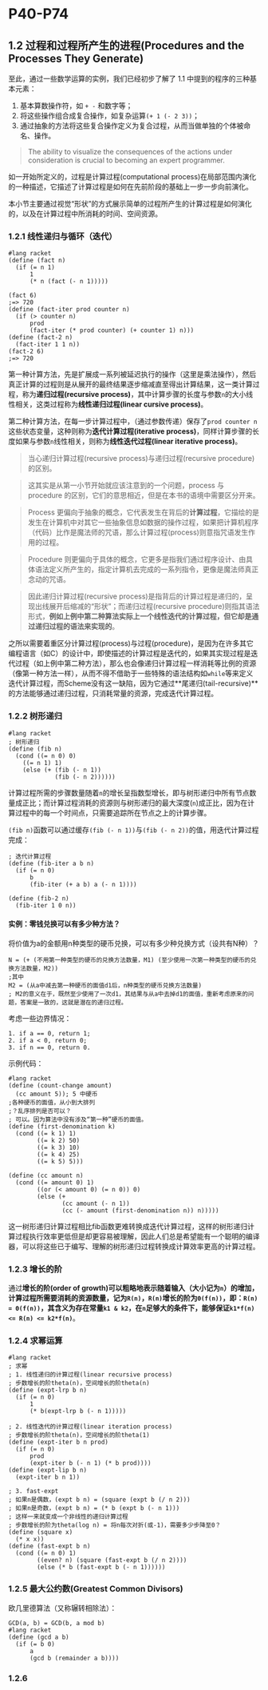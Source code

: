 # P40-P74

## 1.2 过程和过程所产生的进程(Procedures and the Processes They Generate)

至此，通过一些数学运算的实例，我们已经初步了解了 1.1 中提到的程序的三种基本元素：

1. 基本算数操作符，如 `+ -` 和数字等；
2. 将这些操作组合成复合操作，如复杂运算`(+ 1 (- 2 3))`；
3. 通过抽象的方法将这些复合操作定义为复合过程，从而当做单独的个体被命名、操作。

> The ability to visualize the consequences of the actions under consideration is crucial to becoming an expert programmer.

如一开始所定义的，过程是计算过程(computational process)在局部范围内演化的一种描述，它描述了计算过程是如何在先前阶段的基础上一步一步向前演化。

本小节主要通过视觉“形状”的方式展示简单的过程所产生的计算过程是如何演化的，以及在计算过程中所消耗的时间、空间资源。

### 1.2.1 线性递归与循环（迭代）

    #lang racket
    (define (fact n)
      (if (= n 1)
          1
          (* n (fact (- n 1)))))
    
    (fact 6)
    ;=> 720
    (define (fact-iter prod counter n)
      (if (> counter n)
          prod
          (fact-iter (* prod counter) (+ counter 1) n)))
    (define (fact-2 n)
      (fact-iter 1 1 n))
    (fact-2 6) 
    ;=> 720

第一种计算方法，先是扩展成一系列被延迟执行的操作（这里是乘法操作），然后真正计算的过程则是从展开的最终结果逐步缩减直至得出计算结果，这一类计算过程，称为**递归过程(recursive process)**，其中计算步骤的长度与参数`n`的大小线性相关，这类过程称为**线性递归过程(linear cursive process)**。

第二种计算方法，在每一步计算过程中，（通过参数传递）保存了`prod counter n`这些状态变量，这种则称为**迭代计算过程(iterative process)**，同样计算步骤的长度如果与参数`n`线性相关，则称为**线性迭代过程(linear iterative process)**。

> 当心递归计算过程(recursive process)与递归过程(recursive procedure)的区别。

> 这其实是从第一小节开始就应该注意到的一个问题，process 与 procedure 的区别，它们的意思相近，但是在本书的语境中需要区分开来。

> Process 更偏向于抽象的概念，它代表发生在背后的**计算过程**，它描绘的是发生在计算机中对其它一些抽象信息如数据的操作过程，如果把计算机程序（代码）比作是魔法师的咒语，那么计算过程(process)则意指咒语发生作用的过程。

> Procedure 则更偏向于具体的概念，它更多是指我们通过程序设计、由具体语法定义所产生的，指定计算机去完成的一系列指令，更像是魔法师真正念动的咒语。

> 因此递归计算过程(recursive process)是指背后的计算过程是递归的，呈现出线展开后缩减的“形状”；而递归过程(recursive procedure)则指其语法形式，**例如上例中第二种算法实际上一个线性迭代的计算过程，但它却是通过递归过程的语法来实现的**。

之所以需要着重区分计算过程(process)与过程(procedure)，是因为在许多其它编程语言（如C）的设计中，即使描述的计算过程是迭代的，如果其实现过程是迭代过程（如上例中第二种方法），那么也会像递归计算过程一样消耗等比例的资源（像第一种方法一样），从而不得不借助于一些特殊的语法结构如`while`等来定义迭代计算过程，而Scheme没有这一缺陷，因为它通过**尾递归(tail-recursive)**的方法能够通过递归过程，只消耗常量的资源，完成迭代计算过程。

### 1.2.2 树形递归
    
    #lang racket
    ; 树形递归
    (define (fib n)
      (cond ((= n 0) 0)
        ((= n 1) 1)
        (else (+ (fib (- n 1))
                 (fib (- n 2))))))

计算过程所需的步骤数量随着`n`的增长呈指数型增长，即与树形递归中所有节点数量成正比；而计算过程消耗的资源则与树形递归的最大深度(`n`)成正比，因为在计算过程中的每一个时间点，只需要追踪所在节点之上的计算步骤。

`(fib n)`函数可以通过缓存`(fib (- n 1))`与`(fib (- n 2))`的值，用迭代计算过程完成：
   
    ; 迭代计算过程
    (define (fib-iter a b n)
      (if (= n 0)
          b
          (fib-iter (+ a b) a (- n 1))))

    (define (fib-2 n)
      (fib-iter 1 0 n))

#### 实例：零钱兑换可以有多少种方法？

将价值为a的金额用n种类型的硬币兑换，可以有多少种兑换方式（设共有N种）？

    N = (+ (不用第一种类型的硬币的兑换方法数量，M1) (至少使用一次第一种类型的硬币的兑换方法数量，M2))
    ;其中
    M2 = (从a中减去第一种硬币的面值d1后，n种类型的硬币兑换方法数量)
    ; M2的意义在于，既然至少使用了一次d1，其结果与从a中去掉d1的面值，重新考虑原来的问题，答案是一致的，这就是潜在的递归过程。

考虑一些边界情况：

    1. if a == 0, return 1;
    2. if a < 0, return 0;
    3. if n == 0, return 0.

示例代码：

    #lang racket
    (define (count-change amount)
      (cc amount 5)); 5 中硬币
    ;各种硬币的面值，从小到大排列
    ;？乱序排列是否可以？
    ; 可以。因为算法中没有涉及“第一种”硬币的面值。
    (define (first-denomination k)
      (cond ((= k 1) 1)
            ((= k 2) 50)
            ((= k 3) 10)
            ((= k 4) 25)
            ((= k 5) 5)))
    
    (define (cc amount n)
      (cond ((= amount 0) 1)
            ((or (< amount 0) (= n 0)) 0)
            (else (+
                   (cc amount (- n 1))
                   (cc (- amount (first-denomination n)) n)))))

这一树形递归计算过程相比fib函数更难转换成迭代计算过程，这样的树形递归计算过程执行效率更低但是却更容易被理解，因此人们总是希望能有一个聪明的编译器，可以将这些已于编写、理解的树形递归过程转换成计算效率更高的计算过程。

### 1.2.3 增长的阶

通过**增长的阶(order of growth)**可以粗略地表示随着输入（大小记为`n`）的增加，计算过程所需要消耗的资源数量，记为`R(n)`，`R(n)`增长的阶为`Θ(f(n))`，即：`R(n) = Θ(f(n))`，其含义为**存在常量`k1 & k2`，在`n`足够大的条件下，能够保证`k1*f(n) <= R(n) <= k2*f(n)`**。

### 1.2.4 求幂运算

    #lang racket
    ; 求幂
    ; 1. 线性递归的计算过程(linear recursive process)
    ; 步数增长的阶theta(n)，空间增长的阶theta(n)
    (define (expt-lrp b n)
      (if (= n 0)
          1
          (* b(expt-lrp b (- n 1)))))
    
    ; 2. 线性迭代的计算过程(linear iteration process)
    ; 步数增长的阶theta(n)，空间增长的阶theta(1)
    (define (expt-iter b n prod)
      (if (= n 0)
          prod
          (expt-iter b (- n 1) (* b prod))))
    (define (expt-lip b n)
      (expt-iter b n 1))
    
    ; 3. fast-expt
    ; 如果n是偶数，(expt b n) = (square (expt b (/ n 2)))
    ; 如果n是奇数，(expt b n) = (* b (expt b (- n 1)))
    ; 这样一来就变成一个非线性的递归计算过程
    ; 步数增长的阶为theta(log n) = 将n每次对折(或-1)，需要多少步降至0？
    (define (square x)
      (* x x))
    (define (fast-expt b n)
      (cond ((= n 0) 1)
            ((even? n) (square (fast-expt b (/ n 2))))
            (else (* b (fast-expt b (- n 1))))))
    
### 1.2.5 最大公约数(Greatest Common Divisors)

欧几里德算法（又称辗转相除法）：

    GCD(a, b) = GCD(b, a mod b)
    #lang racket
    (define (gcd a b)
      (if (= b 0)
          a
          (gcd b (remainder a b))))

### 1.2.6